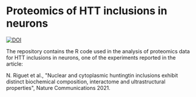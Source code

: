 # Proteomics of HTT inclusions in neurons

[![DOI](https://zenodo.org/badge/DOI/10.5281/zenodo.5469407.svg)](https://doi.org/10.5281/zenodo.5469407)

The repository contains the R code used in the analysis of proteomics data for HTT inclusions in neurons, one of the experiments reported in the article:

N. Riguet et al., "Nuclear and cytoplasmic huntingtin inclusions exhibit distinct biochemical composition, interactome and ultrastructural properties", Nature Communications 2021. 
